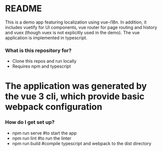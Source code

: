 # README #

This is a demo app featuring localization using vue-i18n.  In addition, it includes vuetify 
for UI components, vue router for page routing and history and vuex (though vuex is not
explicitly used in the demo). The vue application is implemented in typescript.

### What is this repository for? ###

* Clone this repos and run locally 
* Requires npm and typescript
# The application was generated by the vue 3 cli, which provide basic webpack configuration

### How do I get set up? ###

* npm run serve #to start the app
* npm run lint  #to run the linter
* npm run build #compile typescript and webpack to the dist directory

